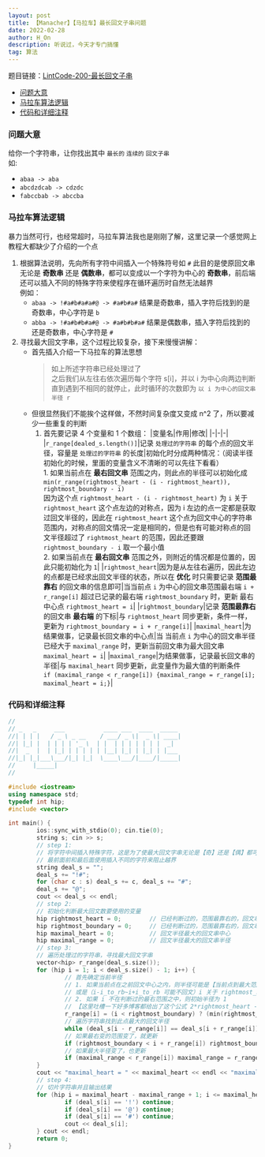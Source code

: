 ```yaml
---
layout: post
title: 【Manacher】【马拉车】最长回文子串问题
date: 2022-02-28
author: H_On
description: 听说过，今天才专门搞懂
tag: 算法
---
```


题目链接：[LintCode-200-最长回文子串](https://www.lintcode.com/problem/200/?_from=collection&fromId=161)

- [问题大意](#问题大意)
- [马拉车算法逻辑](#马拉车算法逻辑)
- [代码和详细注释](#代码和详细注释)

### 问题大意
给你一个字符串，让你找出其中 `最长的` `连续的` `回文子串`
<br>如:
* `abaa -> aba`
* `abcdzdcab -> cdzdc`
* `fabccbab -> abccba`

### 马拉车算法逻辑
暴力当然可行，也经常超时，马拉车算法我也是刚刚了解，这里记录一个感觉网上教程大都缺少了介绍的一个点

1. 根据算法说明，先向所有字符中间插入一个特殊符号如 `#` 此目的是使原回文串无论是 **奇数串** 还是 **偶数串**，都可以变成以一个字符为中心的 **奇数串**，前后端还可以插入不同的特殊字符来使程序在循环遍历时自然无法越界
   <br>例如：
   * `abaa -> !#a#b#a#a#@ -> #a#b#a#` 结果是奇数串，插入字符后找到的是奇数串，中心字符是 `b`
   * `abba -> !#a#b#b#a#@ -> #a#b#b#a#` 结果是偶数串，插入字符后找到的还是奇数串，中心字符是 `#`
2. 寻找最大回文字串，这个过程比较复杂，接下来慢慢讲解：
   * 首先插入介绍一下马拉车的算法思想
        > 如上所述字符串已经处理过了<br>
        > 之后我们从左往右依次遍历每个字符 s[i]，并以 i 为中心向两边判断<br>
        > 直到遇到不相同的就停止，此时循环的次数即为 `以 i 为中心的回文串半径 r`<br>
   * 但很显然我们不能挨个这样做，不然时间复杂度又变成 n^2 了，所以要减少一些重复的判断
     1. 首先要记录 4 个变量和 1 个数组：
        |变量名|作用|修改|
        |-|-|-|
        |`r_range[dealed_s.length()]`|记录 `处理过的字符串` 的每个点的回文半径，容量是 `处理过的字符串` 的长度|初始化时分成两种情况：（阅读半径初始化的时候，里面的变量含义不清晰的可以先往下看看）<br>1. 如果当前点在 **最右回文串** 范围之内，则此点的半径可以初始化成<br>`min(r_range(rightmost_heart - (i - rightmost_heart)), rightmost_boundary - i)`<br>因为这个点 `rightmost_heart - (i - rightmost_heart)` 为 `i` 关于 `rightmost_heart` 这个点左边的对称点，因为 i 左边的点一定都是获取过回文半径的，因此在 `rightmost_heart` 这个点为回文中心的字符串范围内，对称点的回文情况一定是相同的，但是也有可能对称点的回文半径超过了 `rightmost_heart` 的范围，因此还要跟 `rightmost_boundary - i` 取一个最小值<br>2. 如果当前点在 **最右回文串** 范围之外，则附近的情况都是位置的，因此只能初始化为 `1`|
        |`rightmost_heart`|因为是从左往右遍历，因此左边的点都是已经求出回文半径的状态，所以在 **优化** 时只需要记录 **范围最靠右** 的回文串的信息即可|当当前点 `i` 为中心的回文串范围最右端 `i + r_range[i]` 超过已记录的最右端 `rightmost_boundary` 时，更新 最右中心点 `rightmost_heart = i`|
        |`rightmost_boundary`|记录 **范围最靠右** 的回文串 **最右端** 的下标|与 `rightmost_heart` 同步更新，条件一样，更新为 `rightmost_boundary = i + r_range[i]`|
        |`maximal_heart`|为结果做事，记录最长回文串的中心点|当 当前点 `i` 为中心的回文串半径已经大于 `maximal_range` 时，更新当前回文串为最大回文串 `maximal_heart = i`|
        |`maximal_range`|为结果做事，记录最长回文串的半径|与 `maximal_heart` 同步更新，此变量作为最大值的判断条件<br>`if (maximal_range < r_range[i]) {maximal_range = r_range[i]; maximal_heart = i;}`|

### 代码和详细注释
```cpp
//
// _   _     ___           ____ ___  ____  _____
//| | | |   / _ \ _ __    / ___/ _ \|  _ \| ____|
//| |_| |  | | | | '_ \  | |  | | | | | | |  _|
//|  _  |  | |_| | | | | | |__| |_| | |_| | |___
//|_| |_|___\___/|_| |_|  \____\___/|____/|_____|
//     |_____|
//

#include <iostream>
using namespace std;
typedef int hip;
#include <vector>

int main() {
        ios::sync_with_stdio(0); cin.tie(0);
        string s; cin >> s;
        // step 1:
        // 将字符中间插入特殊字符，这是为了使最大回文字串无论是【奇】还是【偶】都可以同样判断成奇数串
        // 最前面前和最后面使用插入不同的字符来阻止越界
        string deal_s = "";
        deal_s += "!#";
        for (char c : s) deal_s += c, deal_s += "#";
        deal_s += "@";
        cout << deal_s << endl;
        // step 2:
        // 初始化判断最大回文数要使用的变量
        hip rightmost_heart = 0;        // 已经判断过的，范围最靠右的，回文串中心
        hip rightmost_boundary = 0;     // 已经判断过的，范围最靠右的，回文串右端点
        hip maximal_heart = 0;          // 回文半径最大的回文串中心
        hip maximal_range = 0;          // 回文半径最大的回文串半径
        // step 3:
        // 遍历处理过的字符串，寻找最大回文字串
        vector<hip> r_range(deal_s.size());
        for (hip i = 1; i < deal_s.size() - 1; i++) {
                // 首先确定当前半径
                // 1. 如果当前点在之前回文中心之内，则半径可能是【当前点到最大范围之间的距离（设为 i_to_rb = rightmost_boundary - i）】
                // 或是（i-i_to_rb~i+i_to_rb 可能不回文）i 关于 rightmost_heart 的对称点 other_i = rightmost_heart - (i - rightmost_heart) 的回文半径
                // 2. 如果 i 不在判断过的最右范围之中，则初始半径为 1
                // 【这里吐槽一下好多博客都给出了这个公式 2*rightmost_heart - i 却不解释，很难理解，其实就是找对称点: rightmost_heart - (i - rightmost_heart)
                r_range[i] = (i < rightmost_boundary) ? (min(rightmost_boundary - i, r_range[2*rightmost_heart - i])) : (1);
                // 遍历字符串找到此点最大的回文半径
                while (deal_s[i - r_range[i]] == deal_s[i + r_range[i]]) r_range[i] += 1;
                // 如果最右变的范围变了，就更新
                if (rightmost_boundary < i + r_range[i]) rightmost_boundary = i + r_range[i], rightmost_heart = i;
                // 如果最大半径变了，也更新
                if (maximal_range < r_range[i]) maximal_range = r_range[i], maximal_heart = i;
        }
        cout << "maximal_heart = " << maximal_heart << endl << "maximal_range = " << maximal_range << endl;
        // step 4:
        // 切片字符串并且输出结果
        for (hip i = maximal_heart - maximal_range + 1; i <= maximal_heart + maximal_range - 1; i++) {
                if (deal_s[i] == '!') continue;
                if (deal_s[i] == '@') continue;
                if (deal_s[i] == '#') continue;
                cout << deal_s[i];
        } cout << endl;
        return 0;
}
```